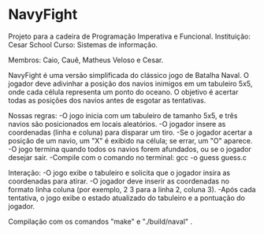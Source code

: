 # NavyFight
Projeto para a cadeira de Programação Imperativa e Funcional.
Instituição: Cesar School
Curso: Sistemas de informação.

Membros: Caio, Cauê, Matheus Veloso e Cesar.

NavyFight é uma versão simplificada do clássico jogo de Batalha Naval. 
O jogador deve adivinhar a posição dos navios inimigos em um tabuleiro 5x5, onde cada célula representa um ponto do oceano. 
O objetivo é acertar todas as posições dos navios antes de esgotar as tentativas.


Nossas regras:
  -O jogo inicia com um tabuleiro de tamanho 5x5, e três navios são posicionados em locais aleatórios.
  -O jogador insere as coordenadas (linha e coluna) para disparar um tiro.
  -Se o jogador acertar a posição de um navio, um "X" é exibido na célula; se errar, um "O" aparece.
  -O jogo termina quando todos os navios forem afundados, ou se o jogador desejar sair.
  -Compile com o comando no terminal: gcc -o guess guess.c

Interação:
  -O jogo exibe o tabuleiro e solicita que o jogador insira as coordenadas para atirar.
  -O jogador deve inserir as coordenadas no formato linha coluna (por exemplo, 2 3 para a linha 2, coluna 3).
  -Após cada tentativa, o jogo exibe o estado atualizado do tabuleiro e a pontuação do jogador.

Compilação com os comandos "make" e "./build/naval" .
